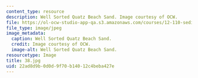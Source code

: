 ```yaml
---
content_type: resource
description: Well Sorted Quatz Beach Sand. Image courtesy of OCW.
file: https://ol-ocw-studio-app-qa.s3.amazonaws.com/courses/12-110-sedimentary-geology-fall-2004/22ad8d9b0d0d9f70b14012c4beba427e_38.jpg
file_type: image/jpeg
image_metadata:
  caption: Well Sorted Quatz Beach Sand.
  credit: Image courtesy of OCW.
  image-alt: Well Sorted Quatz Beach Sand.
resourcetype: Image
title: 38.jpg
uid: 22ad8d9b-0d0d-9f70-b140-12c4beba427e
---
```

